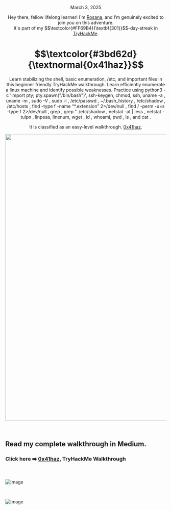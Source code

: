 <p align="center">March 3, 2025</p>
<p align="center">Hey there, fellow lifelong learner! I´m <a href="https://www.linkedin.com/in/rosanafssantos/">Rosana</a>, and I’m genuinely excited to join you on this adventure.<br>
It´s part of my $$\textcolor{#FF69B4}{\textbf{301}}$$-day-streak in  <a href="https://tryhackme.com">TryHackMe</a>.</p>

<h1 align="center">
  $$\textcolor{#3bd62d}{\textnormal{0x41haz}}$$
</h1>
<p align="center">Learn stabilizing the shell, basic enumeration, /etc, and important files in this beginner friendly TryHackMe walkthrough. Learn efficiently enumerate a linux machine and identify possible weaknesses. Practice using python3 -c 'import pty; pty.spawn("/bin/bash")', ssh-keygen, chmod, ssh, uname -a , uname -m , sudo -V , sudo -l , /etc/passwd , ~/.bash_history , /etc/shadow , /etc/hosts , find -type f -name “*.extension” 2>/dev/null , find / -perm -u=s -type f 2>/dev/null , grep , grep '' /etc/shadow , netstat -at | less , netstat -tulpn , linpeas, linenum, wget , id , whoami, pwd , ls , and cat .</p>
<p align="center">It is classified as an easy-level walkthrough. <a href="https://tryhackme.com/room/0x41haz">0x41haz</a>.</p>
                                                              
<p align="center">
  <img width="900px" src="https://github.com/user-attachments/assets/18d59cd3-8e64-4c1c-9481-31b4d81c4ace">
</p>

<br>

<h2>Read my complete walkthrough in Medium.</h2>

<h3 align="left"> Click here ➡️  <a href="https://medium.com/@RosanaFS/binary-reverse-engineering-0x41haz-tryhackme-walkthrough-30-points-11c4dbcf61cb">0x41haz</a>, TryHackMe Walkthrough</h3>

<br>

![image](https://github.com/user-attachments/assets/d6d30b8c-2a94-4f5b-ae52-de61cf104aa1)

<br>


![image](https://github.com/user-attachments/assets/d4bb7079-2e67-42c9-ab57-61e41c81fe78)
